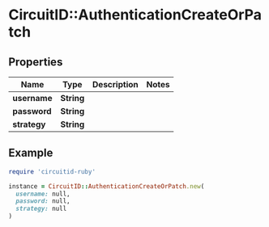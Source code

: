 # CircuitID::AuthenticationCreateOrPatch

## Properties

| Name | Type | Description | Notes |
| ---- | ---- | ----------- | ----- |
| **username** | **String** |  |  |
| **password** | **String** |  |  |
| **strategy** | **String** |  |  |

## Example

```ruby
require 'circuitid-ruby'

instance = CircuitID::AuthenticationCreateOrPatch.new(
  username: null,
  password: null,
  strategy: null
)
```

